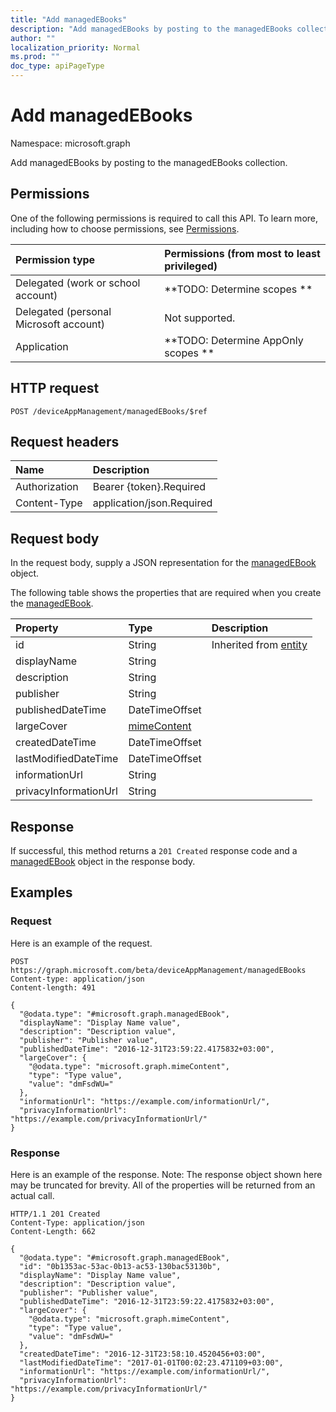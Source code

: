 ```yaml
---
title: "Add managedEBooks"
description: "Add managedEBooks by posting to the managedEBooks collection."
author: ""
localization_priority: Normal
ms.prod: ""
doc_type: apiPageType
---
```


# Add managedEBooks

Namespace: microsoft.graph

Add managedEBooks by posting to the managedEBooks collection.

## Permissions
One of the following permissions is required to call this API. To learn more, including how to choose permissions, see [Permissions](/concepts/permissions-reference.md).

|Permission type|Permissions (from most to least privileged)|
|:---|:---|
|Delegated (work or school account)|**TODO: Determine scopes **|
|Delegated (personal Microsoft account)|Not supported.|
|Application|**TODO: Determine AppOnly scopes **|

## HTTP request
<!-- {
  "blockType": "ignored"
}
-->
``` http
POST /deviceAppManagement/managedEBooks/$ref
```

## Request headers
|Name|Description|
|:---|:---|
|Authorization|Bearer {token}.Required|
|Content-Type|application/json.Required|

## Request body
In the request body, supply a JSON representation for the [managedEBook](../resources/managedebook.md) object.

The following table shows the properties that are required when you create the [managedEBook](../resources/managedebook.md).

|Property|Type|Description|
|:---|:---|:---|
|id|String| Inherited from [entity](../resources/entity.md)|
|displayName|String||
|description|String||
|publisher|String||
|publishedDateTime|DateTimeOffset||
|largeCover|[mimeContent](../resources/mimecontent.md)||
|createdDateTime|DateTimeOffset||
|lastModifiedDateTime|DateTimeOffset||
|informationUrl|String||
|privacyInformationUrl|String||



## Response
If successful, this method returns a `201 Created` response code and a [managedEBook](../resources/managedebook.md) object in the response body.

## Examples

### Request
Here is an example of the request.
<!-- {
  "blockType": "request",
  "name": "create_managedebook_from_"
}
-->
``` http
POST https://graph.microsoft.com/beta/deviceAppManagement/managedEBooks
Content-type: application/json
Content-length: 491

{
  "@odata.type": "#microsoft.graph.managedEBook",
  "displayName": "Display Name value",
  "description": "Description value",
  "publisher": "Publisher value",
  "publishedDateTime": "2016-12-31T23:59:22.4175832+03:00",
  "largeCover": {
    "@odata.type": "microsoft.graph.mimeContent",
    "type": "Type value",
    "value": "dmFsdWU="
  },
  "informationUrl": "https://example.com/informationUrl/",
  "privacyInformationUrl": "https://example.com/privacyInformationUrl/"
}
```

### Response
Here is an example of the response. Note: The response object shown here may be truncated for brevity. All of the properties will be returned from an actual call.
<!-- {
  "blockType": "response",
  "truncated": true,
  "@odata.type": "microsoft.graph.managedebook"
}
-->
``` http
HTTP/1.1 201 Created
Content-Type: application/json
Content-Length: 662

{
  "@odata.type": "#microsoft.graph.managedEBook",
  "id": "0b1353ac-53ac-0b13-ac53-130bac53130b",
  "displayName": "Display Name value",
  "description": "Description value",
  "publisher": "Publisher value",
  "publishedDateTime": "2016-12-31T23:59:22.4175832+03:00",
  "largeCover": {
    "@odata.type": "microsoft.graph.mimeContent",
    "type": "Type value",
    "value": "dmFsdWU="
  },
  "createdDateTime": "2016-12-31T23:58:10.4520456+03:00",
  "lastModifiedDateTime": "2017-01-01T00:02:23.471109+03:00",
  "informationUrl": "https://example.com/informationUrl/",
  "privacyInformationUrl": "https://example.com/privacyInformationUrl/"
}
```

